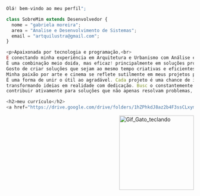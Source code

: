 ```js
Olá! bem-vindo ao meu perfil";

class SobreMim extends Desenvolvedor {
  nome = "gabriela moreira";
  area = "Analise e Desenvolvimento de Sistemas";
  email = "artquilustra@gmail.com";
}

<p>Apaixonada por tecnologia e programação,<br>
E conectando minha experiência em Arquitetura e Urbanismo com Análise e Desenvolvimento de Sistemas.<br>
É uma combinação meio doida, mas eficaz! principalmente em soluções projetuais<br>
Gosto de criar soluções que sejam ao mesmo tempo criativas e eficientes.<br>
Minha paixão por arte e cinema se reflete sutilmente em meus projetos profissionais.<br>
É uma forma de unir o útil ao agradável. Cada projeto é uma chance de ir além,<br>
transformando ideias em realidade com dedicação. Busc o constantemente aprender mais e<br>
contribuir ativamente para soluções que não apenas resolvam problemas, mas também antecipem o futuro.<p>

<h2>meu currículo</h2>
<a href="https://drive.google.com/drive/folders/1hZPhkdJ8az2b4F3ssCLxym3hnVEs-7yj?usp=sharing" target="_blank"></a>


```
<img src="https://user-images.githubusercontent.com/74029212/127240963-4921a6aa-a682-4868-9ce5-a9ca6936c8fc.gif" alt="Gif_Gato_teclando" min-width="200px" max-width="200px" width="200px" align="right">


